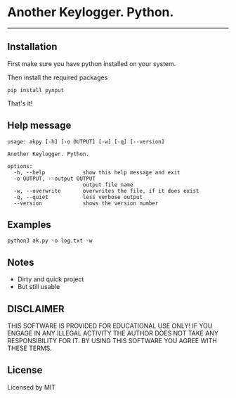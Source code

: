 # Another Keylogger. Python.
---
## Installation
First make sure you have python installed on your system.

Then install the required packages
```
pip install pynput
```
That's it!

## Help message
```
usage: akpy [-h] [-o OUTPUT] [-w] [-q] [--version]

Another Keylogger. Python.

options:
  -h, --help            show this help message and exit
  -o OUTPUT, --output OUTPUT
                        output file name
  -w, --overwrite       overwrites the file, if it does exist
  -q, --quiet           less verbose output
  --version             shows the version number

```
## Examples
```
python3 ak.py -o log.txt -w
```

## Notes
+ Dirty and quick project
+ But still usable

## DISCLAIMER
THIS SOFTWARE IS PROVIDED FOR EDUCATIONAL USE ONLY! IF YOU ENGAGE IN ANY ILLEGAL ACTIVITY THE AUTHOR DOES NOT TAKE ANY RESPONSIBILITY FOR IT. BY USING THIS SOFTWARE YOU AGREE WITH THESE TERMS.

## License
Licensed by MIT
